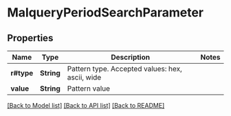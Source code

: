 # MalqueryPeriodSearchParameter

## Properties

Name | Type | Description | Notes
------------ | ------------- | ------------- | -------------
**r#type** | **String** | Pattern type. Accepted values: hex, ascii, wide |
**value** | **String** | Pattern value |

[[Back to Model list]](../README.md#documentation-for-models) [[Back to API list]](../README.md#documentation-for-api-endpoints) [[Back to README]](../README.md)
